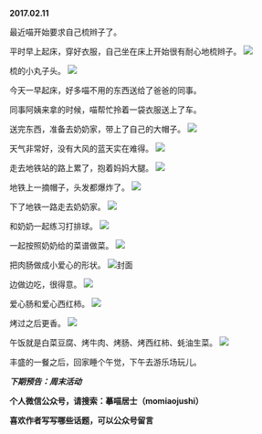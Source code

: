 
          
**2017.02.11**

最近喵开始要求自己梳辫子了。

平时早上起床，穿好衣服，自己坐在床上开始很有耐心地梳辫子。
![](http://upload-images.jianshu.io/upload_images/51001-93a28e9de0f72ee2.jpg)


梳的小丸子头。
![](http://upload-images.jianshu.io/upload_images/51001-ad2a969cb4f8822c.jpg)


今天一早起床，好多喵不用的东西送给了爸爸的同事。

同事阿姨来拿的时候，喵帮忙拎着一袋衣服送上了车。

送完东西，准备去奶奶家，带上了自己的大帽子。
![](http://upload-images.jianshu.io/upload_images/51001-176a5ce863f83ffe.jpg)


天气非常好，没有大风的蓝天实在难得。
![](http://upload-images.jianshu.io/upload_images/51001-a8ff59f550a6ef07.jpg)


走去地铁站的路上累了，抱着妈妈大腿。
![](http://upload-images.jianshu.io/upload_images/51001-023ebbd7a01cf33d.jpg)


地铁上一摘帽子，头发都爆炸了。
![](http://upload-images.jianshu.io/upload_images/51001-01a0c8e045c168f7.jpg)


下了地铁一路走去奶奶家。
![](http://upload-images.jianshu.io/upload_images/51001-75f542e67e875282.jpg)


和奶奶一起练习打排球。
![](http://upload-images.jianshu.io/upload_images/51001-599d81ee2d80e7f4.jpg)


一起按照奶奶给的菜谱做菜。
![](http://upload-images.jianshu.io/upload_images/51001-874a54e471701206.jpg)


把肉肠做成小爱心的形状。
![](http://upload-images.jianshu.io/upload_images/51001-504ac461dc5f23a5.jpg)封面


边做边吃，很得意。
![](http://upload-images.jianshu.io/upload_images/51001-78d0f305b2a5788f.jpg)


爱心肠和爱心西红柿。
![](http://upload-images.jianshu.io/upload_images/51001-58ad4963b04c52c0.jpg)


烤过之后更香。
![](http://upload-images.jianshu.io/upload_images/51001-1c6c7f06fe7a6a5f.jpg)


午饭就是白菜豆腐、烤牛肉、烤肠、烤西红柿、蚝油生菜。
![](http://upload-images.jianshu.io/upload_images/51001-24adfe3f98fb9b15.jpg)


丰盛的一餐之后，回家睡个午觉，下午去游乐场玩儿。


***下期预告：周末活动***


**个人微信公众号，请搜索：摹喵居士（momiaojushi）**

**喜欢作者写写哪些话题，可以公众号留言**

        